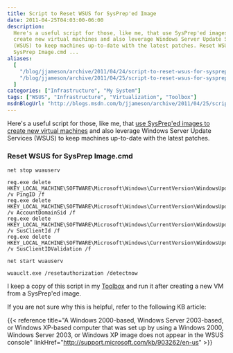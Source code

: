 ```yaml
---
title: Script to Reset WSUS for SysPrep'ed Image
date: 2011-04-25T04:03:00-06:00
description:
  Here's a useful script for those, like me, that use SysPrep'ed images to
  create new virtual machines and also leverage Windows Server Update Services
  (WSUS) to keep machines up-to-date with the latest patches. Reset WSUS for
  SysPrep Image.cmd ...
aliases:
  [
    "/blog/jjameson/archive/2011/04/24/script-to-reset-wsus-for-sysprep-ed-image.aspx",
    "/blog/jjameson/archive/2011/04/25/script-to-reset-wsus-for-sysprep-ed-image.aspx",
  ]
categories: ["Infrastructure", "My System"]
tags: ["WSUS", "Infrastructure", "Virtualization", "Toolbox"]
msdnBlogUrl: "http://blogs.msdn.com/b/jjameson/archive/2011/04/25/script-to-reset-wsus-for-sysprep-ed-image.aspx"
---
```


Here's a useful script for those, like me, that
[use SysPrep'ed images to create new virtual machines](/blog/jjameson/2009/08/13/using-sysprep-ed-vhds-for-new-hyper-v-virtual-machines)
and also leverage Windows Server Update Services (WSUS) to keep machines
up-to-date with the latest patches.

### Reset WSUS for SysPrep Image.cmd

```Batch
net stop wuauserv

reg.exe delete HKEY_LOCAL_MACHINE\SOFTWARE\Microsoft\Windows\CurrentVersion\WindowsUpdate /v PingID /f
reg.exe delete HKEY_LOCAL_MACHINE\SOFTWARE\Microsoft\Windows\CurrentVersion\WindowsUpdate /v AccountDomainSid /f
reg.exe delete HKEY_LOCAL_MACHINE\SOFTWARE\Microsoft\Windows\CurrentVersion\WindowsUpdate /v SusClientId /f
reg.exe delete HKEY_LOCAL_MACHINE\SOFTWARE\Microsoft\Windows\CurrentVersion\WindowsUpdate /v SusClientIDValidation /f

net start wuauserv

wuauclt.exe /resetauthorization /detectnow
```

I keep a copy of this script in my
[Toolbox](/blog/jjameson/2007/03/22/backedup-and-notbackedup) and run it after
creating a new VM from a SysPrep'ed image.

If you are not sure why this is helpful, refer to the following KB article:

{{< reference
title="A Windows 2000-based, Windows Server 2003-based, or Windows XP-based computer that was set up by using a Windows 2000, Windows Server 2003, or Windows XP image does not appear in the WSUS console"
linkHref="http://support.microsoft.com/kb/903262/en-us" >}}
